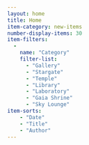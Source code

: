 ```yaml
---
layout: home
title: Home
item-category: new-items
number-display-items: 30
item-filters:
  -
    name: "Category"
    filter-list:
      - "Gallery"
      - "Stargate"
      - "Temple"
      - "Library"
      - "Laboratory"
      - "Gaia Shrine"
      - "Sky Lounge"
item-sorts:
    - "Date"
    - "Title"
    - "Author"
---
```

